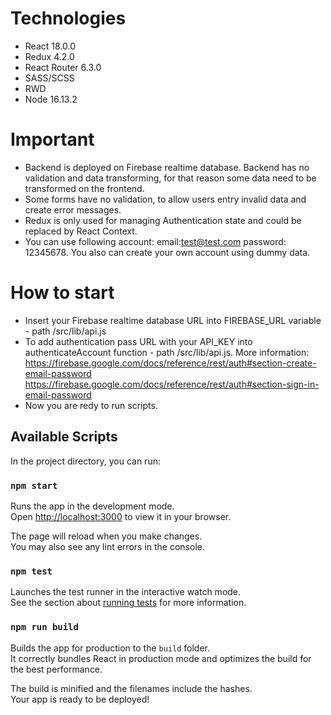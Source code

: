 # Technologies 
- React 18.0.0
- Redux 4.2.0
- React Router 6.3.0
- SASS/SCSS
- RWD
- Node 16.13.2

# Important 
- Backend is deployed on Firebase realtime database. Backend has no validation and data transforming, for that reason some data need to be transformed on the frontend.
- Some forms have no validation, to allow users entry invalid data and create error messages.
- Redux is only used for managing Authentication state and could be replaced by React Context.
- You can use following account: email:test@test.com password: 12345678. You also can create your own account  using dummy data.

# How to start 
- Insert your Firebase realtime database URL into FIREBASE_URL variable - path /src/lib/api.js
- To add authentication pass URL with your API_KEY  into authenticateAccount function - path /src/lib/api.js. 
  More information:
  https://firebase.google.com/docs/reference/rest/auth#section-create-email-password
  https://firebase.google.com/docs/reference/rest/auth#section-sign-in-email-password
 - Now you are redy to run scripts.

## Available Scripts

In the project directory, you can run:

### `npm start`

Runs the app in the development mode.\
Open [http://localhost:3000](http://localhost:3000) to view it in your browser.

The page will reload when you make changes.\
You may also see any lint errors in the console.

### `npm test`

Launches the test runner in the interactive watch mode.\
See the section about [running tests](https://facebook.github.io/create-react-app/docs/running-tests) for more information.

### `npm run build`

Builds the app for production to the `build` folder.\
It correctly bundles React in production mode and optimizes the build for the best performance.

The build is minified and the filenames include the hashes.\
Your app is ready to be deployed!



